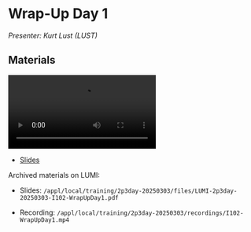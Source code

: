 # Wrap-Up Day 1

*Presenter: Kurt Lust (LUST)*


## Materials

<!--
Materials will be made available after the lecture
-->
<video src="https://462000265.lumidata.eu/2p3day-20250303/recordings/I102-WrapUpDay1.mp4" controls="controls"></video>
<!--
-   A video recording will follow.
-->

-   [Slides](https://462000265.lumidata.eu/2p3day-20250303/files/LUMI-2p3day-20250303-I102-WrapUpDay1.pdf)

Archived materials on LUMI:

-   Slides: `/appl/local/training/2p3day-20250303/files/LUMI-2p3day-20250303-I102-WrapUpDay1.pdf`

-   Recording: `/appl/local/training/2p3day-20250303/recordings/I102-WrapUpDay1.mp4`

